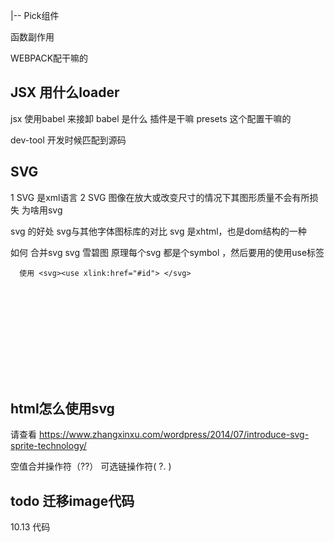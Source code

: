 

|-- Pick组件

函数副作用

WEBPACK配干嘛的

## JSX 用什么loader
 jsx 使用babel 来接卸
 babel 是什么
      插件是干嘛
      presets 这个配置干嘛的

dev-tool 开发时候匹配到源码  
## SVG
1 SVG 是xml语言
2 SVG 图像在放大或改变尺寸的情况下其图形质量不会有所损失
为啥用svg

svg 的好处 
svg与其他字体图标库的对比
svg 是xhtml，也是dom结构的一种

如何 合并svg
svg 雪碧图
原理每个svg 都是个symbol ，然后要用的使用use标签
```
  使用 <svg><use xlink:href="#id"> </svg>
```
<svg>

## html怎么使用svg

请查看 https://www.zhangxinxu.com/wordpress/2014/07/introduce-svg-sprite-technology/

空值合并操作符（??）
可选链操作符( ?. )


## todo 迁移image代码
10.13 代码
